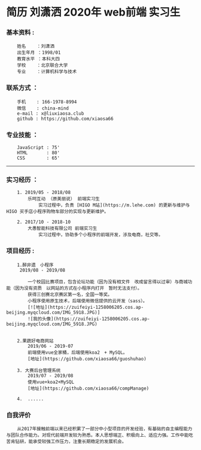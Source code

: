 # 简历 刘潇洒 2020年 web前端 实习生

### 基本资料 : 
        姓名    ：刘潇洒
        出生年月 ：1998/01
        教育水平 ：本科大四
        学校    ：北京联合大学
        专业    ：计算机科学与技术


### 联系方式 ：
        手机    : 166-1978-8994
        微信    : china-mind
        e-mail : x@liuxiaosa.club
        github : https://github.com/xiaosa66

### 专业技能 ：
        JavaScript : 75'
        HTML       : 80'
        CSS        : 65'
---
### 实习经历 ：
    
        1. 2019/05 - 2018/08
            乐呵互动 （原美丽说） 前端实习生
                实习过程中，负责 [HIGO M站](https://m.lehe.com) 的更新与维护与 HIGO 买手店小程序购物车部分的实现与更新维护。
    
        2. 2017/10 - 2018-10
            大愚智能科技有限公司 前端实习生 
                实习过程中，协助多个小程序的前端开发，涉及电商，社交等。
    
### 项目经历 :

        1.醉非遗　小程序
         2019/08 - 2019/08
         
            一个校园比赛项目，包含论坛功能（因为没有相文件　改成留言得以过审）与商城功能（因为没有资质　以网站的方式在小程序内打开　暂时无法支付）。
            获得三创赛北京赛区第一名，全国一等奖。　
            小程序使用原生技术，后端使用微信提供的云开发（sass）。
            [![地址](https://zuifeiyi-1258006205.cos.ap-beijing.myqcloud.com/IMG_5918.JPG)]
            ![我的头像](https://zuifeiyi-1258006205.cos.ap-beijing.myqcloud.com/IMG_5918.JPG)


        2.果蔬好电商网站
            2019/06 - 2019-07
            前端使用vue全家桶，后端使用koa2　+ MySQL。
            [地址](https://github.com/xiaosa66/guoshuhao)

        3. 大赛后台管理系统
            2019/07 - 2019/08
            使用vue+koa2+MySQL
            [地址](https://github.com/xiaosa66/compManage)
        
        4.  ......
   
### 自我评价
    
        从2017年接触前端以来已经积累了一部分中小型项目的开发经验，有基础的自主编程能力与团队合作能力。对现代前端开发较为熟悉。本人思想端正、积极向上、适应力强。工作中能吃苦肯钻研，能承受较强工作压力，注重长期稳定的发展机会。

